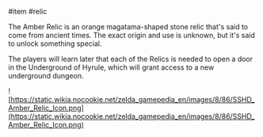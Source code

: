  #item #relic

The Amber Relic is an orange magatama-shaped stone relic that's said to come from ancient times. The exact origin and use is unknown, but it's said to unlock something special.

The players will learn later that each of the Relics is needed to open a door in the Underground of Hyrule, which will grant access to a new underground dungeon.

![https://static.wikia.nocookie.net/zelda_gamepedia_en/images/8/86/SSHD_Amber_Relic_Icon.png](https://static.wikia.nocookie.net/zelda_gamepedia_en/images/8/86/SSHD_Amber_Relic_Icon.png)
